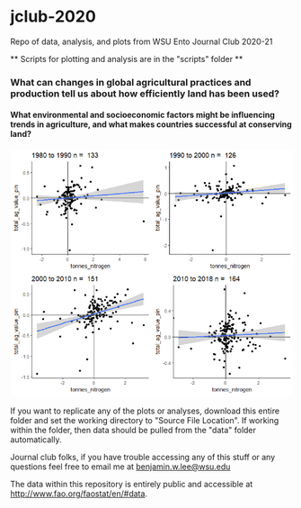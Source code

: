 # jclub-2020
Repo of data, analysis, and plots from WSU Ento Journal Club 2020-21 

** Scripts for plotting and analysis are in the "scripts" folder ** 

### What can changes in global agricultural practices and production tell us about how efficiently land has been used? 
#### What environmental and socioeconomic factors might be influencing trends in agriculture, and what makes countries successful at conserving land?


![Example Nitrogen Figure](/value_by_nitrogen.png)


If you want to replicate any of the plots or analyses, download this entire folder and set the working directory to "Source File Location". If working within the folder, then data should be pulled from the "data" folder automatically. 

Journal club folks, if you have trouble accessing any of this stuff or any questions feel free to email me at benjamin.w.lee@wsu.edu 

The data within this repository is entirely public and accessible at http://www.fao.org/faostat/en/#data. 